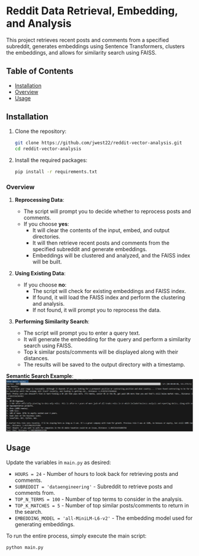 # Reddit Data Retrieval, Embedding, and Analysis

This project retrieves recent posts and comments from a specified subreddit, generates embeddings using Sentence Transformers, clusters the embeddings, and allows for similarity search using FAISS.

## Table of Contents
- [Installation](#installation)
- [Overview](#overview)
- [Usage](#usage)

## Installation

1. Clone the repository:
    ```bash
    git clone https://github.com/jwest22/reddit-vector-analysis.git
    cd reddit-vector-analysis
    ```

2. Install the required packages:
    ```bash
    pip install -r requirements.txt
    ```

### Overview

1. **Reprocessing Data**:
    * The script will prompt you to decide whether to reprocess posts and comments.
    * If you choose **yes**:
        * It will clear the contents of the input, embed, and output directories.
        * It will then retrieve recent posts and comments from the specified subreddit and generate embeddings.
        * Embeddings will be clustered and analyzed, and the FAISS index will be built.

2. **Using Existing Data**:
    * If you choose **no**:
        * The script will check for existing embeddings and FAISS index.
        * If found, it will load the FAISS index and perform the clustering and analysis.
        * If not found, it will prompt you to reprocess the data.

3. **Performing Similarity Search**:
    * The script will prompt you to enter a query text.
    * It will generate the embedding for the query and perform a similarity search using FAISS.
    * Top k similar posts/comments will be displayed along with their distances.
    * The results will be saved to the output directory with a timestamp.

**Semantic Search Example**:
![Description of Image](semantic-search-example.png)

## Usage

Update the variables in `main.py` as desired:
* `HOURS = 24` - Number of hours to look back for retrieving posts and comments.
* `SUBREDDIT = 'dataengineering'` - Subreddit to retrieve posts and comments from.
* `TOP_N_TERMS = 100` - Number of top terms to consider in the analysis.
* `TOP_K_MATCHES = 5` - Number of top similar posts/comments to return in the search.
* `EMBEDDING_MODEL = 'all-MiniLM-L6-v2'` - The embedding model used for generating embeddings.

To run the entire process, simply execute the main script:

```bash
python main.py
```

